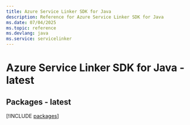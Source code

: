 ```yaml
---
title: Azure Service Linker SDK for Java
description: Reference for Azure Service Linker SDK for Java
ms.date: 07/04/2025
ms.topic: reference
ms.devlang: java
ms.service: servicelinker
---
```

# Azure Service Linker SDK for Java - latest
## Packages - latest
[!INCLUDE [packages](service-linker-index.md)]